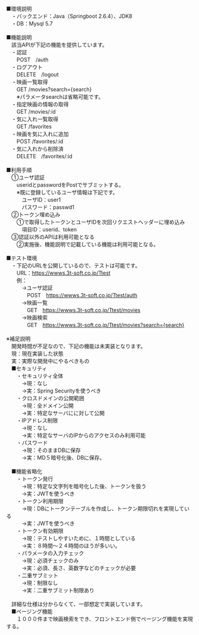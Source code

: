 ■環境説明</br>
　・バックエンド：Java（Springboot 2.6.4）、JDK8</br>
　・DB：Mysql 5.7</br>
</br>
■機能説明</br>
　該当APIが下記の機能を提供しています。</br>
　・認証</br>
　　POST　/auth</br>
　・ログアウト</br>
　　DELETE　/logout</br>
　・映画一覧取得</br>
　　GET /movies?search={search}</br>
　　※パラメータsearchは省略可能です。</br>
　・指定映画の情報の取得</br>
　　GET /movies/:id</br>
　・気に入れ一覧取得</br>
　　GET /favorites</br>
　・映画を気に入れに追加</br>
　　POST /favorites/:id</br>
　・気に入れから削除済</br>
　　DELETE　/favorites/:id</br>
</br>
■利用手順</br>
　①ユーザ認証</br>
　　useridとpasswordをPostでサブミットする。</br>
　　※既に登録しているユーザ情報は下記です。</br>
　　　ユーザID：user1</br>
　　　パスワード：passwd1</br>
　②トークン埋め込み</br>
　　①で取得したトークンとユーザIDを次回リクエストヘッダーに埋め込み</br>
　　　項目ID：userid、token</br>
　③認証以外のAPIは利用可能となる</br>
　　②実施後、機能説明で記載している機能は利用可能となる。</br>
</br>
■テスト環境</br>
　・下記のURLを公開しているので、テストは可能です。</br>
　　URL：https://wwws.3t-soft.co.jp/Ttest</br>
　　例：</br>
　　　→ユーザ認証</br>
　　　　POST　https://wwws.3t-soft.co.jp/Ttest/auth</br>
　　　→映画一覧</br>
　　　　GET　https://wwws.3t-soft.co.jp/Ttest/movies</br>
　　　→映画検索</br>
　　　　GET　https://wwws.3t-soft.co.jp/Ttest/movies?search={search}</br>
</br>
※補足説明</br>
　開発時間が不足なので、下記の機能は未実装となります。</br>
　現：現在実装した状態</br>
　実：実際な開発中にやるべきもの</br>
　■セキュリティ</br>
　　・セキュリティ全体</br>
　　　→現：なし</br>
　　　→実：Spring Securityを使うべき</br>
　　・クロスドメインの公開範囲</br>
　　　→現：全ドメイン公開</br>
　　　→実：特定なサーバにに対して公開</br>
　　・IPアドレス制限</br>
　　　→現：なし</br>
　　　→実：特定なサーバのIPからのアクセスのみ利用可能</br>
　　・パスワード</br>
　　　→現：そのままDBに保存</br>
　　　→実：MD５暗号化後、DBに保存。</br>
</br>
　■機能省略化</br>
　　・トークン発行</br>
　　　→現：特定な文字列を暗号化した後、トークンを扱う</br>
　　　→実：JWTを使うべき</br>
　　・トークン利用期限</br>
　　　→現：DBにトークンテーブルを作成し、トークン期限切れを実現している</br>
　　　→実：JWTを使うべき</br>
　　・トークン有効期限</br>
　　　→現：テストしやすいために、１時間としている</br>
　　　→実：８時間〜２４時間のほうが多いい。</br>
　　・パラメータの入力チェック</br>
　　　→現：必須チェックのみ</br>
　　　→実：必須、長さ、英数字などのチェックが必要</br>
　　・二重サブミット</br>
　　　→現：制限なし</br>
　　　→実：二重サブミット制限あり</br>
</br>
　詳細な仕様は分からなくて、一部想定で実装しています。</br>
　■ページング機能</br>
　　１０００件まで映画検索をでき、フロントエンド側でページング機能を実現する。</br>




